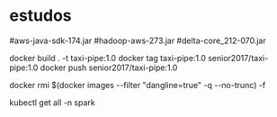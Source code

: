 # estudos
#aws-java-sdk-174.jar
#hadoop-aws-273.jar
#delta-core_212-070.jar

docker build . -t taxi-pipe:1.0
docker tag taxi-pipe:1.0 senior2017/taxi-pipe:1.0
docker push senior2017/taxi-pipe:1.0

docker rmi $(docker images --filter "dangline=true" -q --no-trunc) -f


kubectl get all -n spark